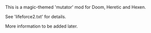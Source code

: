 This is a magic-themed 'mutator' mod for Doom, Heretic and Hexen.

See 'lifeforce2.txt' for details.

More information to be added later.

